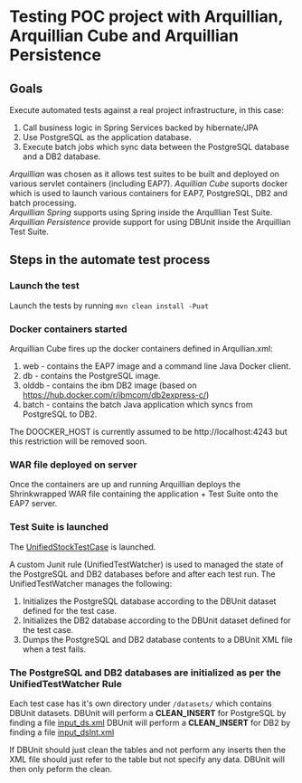 # Testing POC project with Arquillian, Arquillian Cube and Arquillian Persistence
## Goals
Execute automated tests against a real project infrastructure, in this case:
1. Call business logic in Spring Services backed by hibernate/JPA
2. Use PostgreSQL as the application database.
3. Execute batch jobs which sync data between the PostgreSQL database and a DB2 database.

*Arquillian* was chosen as it allows test suites to be built and deployed on various servlet containers (including EAP7).   *Aquillian Cube* suports docker which is used to launch various containers for EAP7, PostgreSQL, DB2 and batch processing.  
*Arquillian Spring* supports using Spring inside the Arqulllian Test Suite.  
*Arquillian Persistence* provide support for using DBUnit inside the Arquillian Test Suite.  

## Steps in the automate test process

### Launch the test
Launch the tests by running `mvn clean install -Puat`

### Docker containers started 
Arquillian Cube fires up the docker containers defined in Arqullian.xml:
1. web - contains the EAP7 image and a command line Java Docker client.
2. db - contains the PostgreSQL image.
3. olddb - contains the ibm DB2 image (based on https://hub.docker.com/r/ibmcom/db2express-c/)
4. batch - contains the batch Java application which syncs from PostgreSQL to DB2.

The DOOCKER_HOST is currently assumed to be http://localhost:4243 but this restriction will be removed soon.

### WAR file deployed on server
Once the containers are up and running Arquillian deploys the Shrinkwrapped WAR file containing the application + Test Suite onto the EAP7 server.

### Test Suite is launched
The [UnifiedStockTestCase](./src/test/java/com/acme/spring/hibernate/service/impl/UnifiedStockTestCase.java) is launched.

A custom Junit rule (UnifiedTestWatcher) is used to managed the state of the PostgreSQL and DB2 databases before and after each test run. The UnifiedTestWatcher manages the following:
1. Initializes the PostgreSQL database according to the DBUnit dataset defined for the test case.
2. Initializes the DB2 database according to the DBUnit dataset defined for the test case.
3. Dumps the PostgreSQL and DB2 database contents to a DBUnit XML file when a test fails.

### The PostgreSQL and DB2 databases are initialized as per the UnifiedTestWatcher Rule
Each test case has it's own directory under `/datasets/` which contains DBUnit datasets.
DBUnit will perform a **CLEAN_INSERT** for PostgreSQL by finding a file [input_ds.xml](./src/test/resources/datasets/test_case_1/input_ds.xml)
DBUnit will perform a **CLEAN_INSERT** for DB2 by finding a file [input_dsInt.xml](./src/test/resources/datasets/test_case_1/input_dsInt.xml)

If DBUnit should just clean the tables and not perform any inserts then the XML file should just refer to the table but not specify any data. DBUnit will then only peform the clean.


